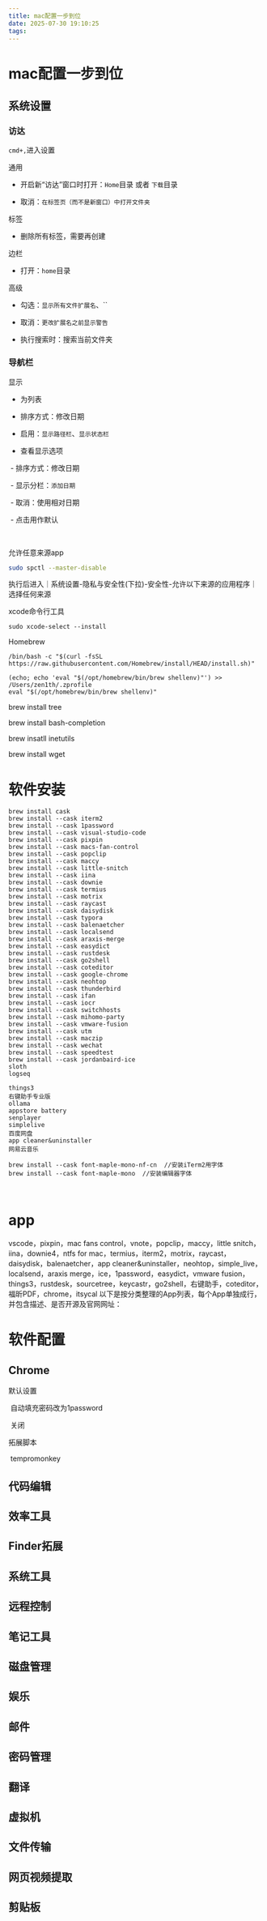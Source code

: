```yaml
---
title: mac配置一步到位
date: 2025-07-30 19:10:25
tags:
---
```

# mac配置一步到位
## 系统设置

### 访达

`cmd+,`进入设置

通用

* 开启新“访达”窗口时打开：`Home`目录 或者 `下载`目录

* 取消：`在标签页（而不是新窗口）中打开文件夹`

标签

* 删除所有标签，需要再创建

边栏

* 打开：`home`目录

高级

* 勾选：`显示所有文件扩展名`、``

* 取消：`更改扩展名之前显示警告`

* 执行搜索时：搜索当前文件夹

### 导航栏

显示

* 为列表

* 排序方式：修改日期

* 启用：`显示路径栏`、`显示状态栏`

* 查看显示选项

​	- 排序方式：修改日期

​	- 显示分栏：`添加日期`

​	- 取消：使用相对日期

​	- 点击用作默认



​		









允许任意来源app

```bash
sudo spctl --master-disable
```
执行后进入｜系统设置-隐私与安全性(下拉)-安全性-允许以下来源的应用程序｜选择任何来源

xcode命令行工具

```shell
sudo xcode-select --install
```
Homebrew
```shell
/bin/bash -c "$(curl -fsSL https://raw.githubusercontent.com/Homebrew/install/HEAD/install.sh)"

(echo; echo 'eval "$(/opt/homebrew/bin/brew shellenv)"') >> /Users/zen1th/.zprofile
eval "$(/opt/homebrew/bin/brew shellenv)"

```

brew install tree



brew install bash-completion

brew insatll inetutils

brew install wget

# 软件安装

```shell
brew install cask
brew install --cask iterm2
brew install --cask 1password
brew install --cask visual-studio-code
brew install --cask pixpin
brew install --cask macs-fan-control
brew install --cask popclip
brew install --cask maccy
brew install --cask little-snitch
brew install --cask iina
brew install --cask downie
brew install --cask termius
brew install --cask motrix
brew install --cask raycast
brew install --cask daisydisk
brew install --cask typora
brew install --cask balenaetcher
brew install --cask localsend
brew install --cask araxis-merge
brew install --cask easydict
brew install --cask rustdesk
brew install --cask go2shell
brew install --cask coteditor
brew install --cask google-chrome
brew install --cask neohtop
brew install --cask thunderbird
brew install --cask ifan
brew install --cask iocr
brew install --cask switchhosts
brew install --cask mihomo-party
brew install --cask vmware-fusion
brew install --cask utm
brew install --cask maczip
brew install --cask wechat
brew install --cask speedtest
brew install --cask jordanbaird-ice
sloth
logseq

things3 
右键助手专业版
ollama
appstore battery
senplayer
simplelive
百度网盘
app cleaner&uninstaller
网易云音乐

brew install --cask font-maple-mono-nf-cn  //安装iTerm2用字体
brew install --cask font-maple-mono  //安装编辑器字体



```





# app
vscode，pixpin，mac fans control，vnote，popclip，maccy，little snitch，iina，downie4，ntfs for mac，termius，iterm2，motrix，raycast，daisydisk，balenaetcher，app cleaner&uninstaller，neohtop，simple_live，localsend，araxis merge，ice，1password，easydict，vmware fusion，things3，rustdesk，sourcetree，keycastr，go2shell，右键助手，coteditor，福昕PDF，chrome，itsycal
以下是按分类整理的App列表，每个App单独成行，并包含描述、是否开源及官网网址：



# 软件配置

## Chrome

默认设置

​	自动填充密码改为1password

​	关闭



拓展脚本

​	tempromonkey







## 代码编辑
## 效率工具
## Finder拓展
## 系统工具
## 远程控制
## 笔记工具
## 磁盘管理
## 娱乐
## 邮件
## 密码管理
## 翻译
## 虚拟机
## 文件传输
## 网页视频提取
## 剪贴板